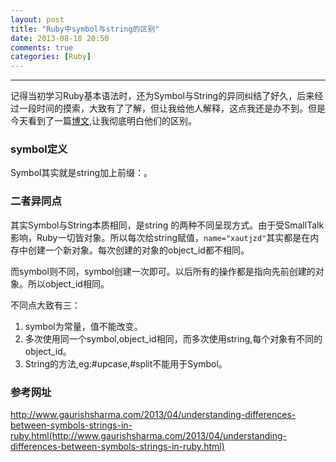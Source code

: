 ```yaml
---
layout: post
title: "Ruby中symbol与string的区别"
date: 2013-08-18 20:50
comments: true
categories: [Ruby]
---
```

---
记得当初学习Ruby基本语法时，还为Symbol与String的异同纠结了好久，后来经过一段时间的摸索，大致有了了解，但让我给他人解释，这点我还是办不到。但是今天看到了一篇[博文](http://www.gaurishsharma.com/2013/04/understanding-differences-between-symbols-strings-in-ruby.html),让我彻底明白他们的区别。

### symbol定义

Symbol其实就是string加上前缀：。

### 二者异同点

其实Symbol与String本质相同，是string 的两种不同呈现方式。由于受SmallTalk影响，Ruby一切皆对象。所以每次给string赋值，`name="xautjzd"`其实都是在内存中创建一个新对象。每次创建的对象的object_id都不相同。

而symbol则不同，symbol创建一次即可。以后所有的操作都是指向先前创建的对象。所以object_id相同。

不同点大致有三：
1. symbol为常量，值不能改变。
2. 多次使用同一个symbol,object_id相同，而多次使用string,每个对象有不同的object_id。
3. String的方法,eg:#upcase,#split不能用于Symbol。

### 参考网址

http://www.gaurishsharma.com/2013/04/understanding-differences-between-symbols-strings-in-ruby.html(http://www.gaurishsharma.com/2013/04/understanding-differences-between-symbols-strings-in-ruby.html)


